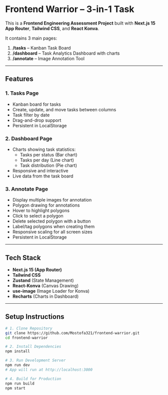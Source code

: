 # Frontend Warrior – 3-in-1 Task

This is a **Frontend Engineering Assessment Project** built with **Next.js 15 App Router**, **Tailwind CSS**, and **React Konva**.  

It contains 3 main pages:

1. **/tasks** – Kanban Task Board  
2. **/dashboard** – Task Analytics Dashboard with charts  
3. **/annotate** – Image Annotation Tool

---

## **Features**

### **1. Tasks Page**
- Kanban board for tasks
- Create, update, and move tasks between columns
- Task filter by date
- Drag-and-drop support
- Persistent in LocalStorage

### **2. Dashboard Page**
- Charts showing task statistics:
  - Tasks per status (Bar chart)
  - Tasks per day (Line chart)
  - Task distribution (Pie chart)
- Responsive and interactive
- Live data from the task board

### **3. Annotate Page**
- Display multiple images for annotation
- Polygon drawing for annotations
- Hover to highlight polygons
- Click to select a polygon
- Delete selected polygon with a button
- Label/tag polygons when creating them
- Responsive scaling for all screen sizes
- Persistent in LocalStorage

---

## **Tech Stack**
- **Next.js 15 (App Router)**
- **Tailwind CSS**
- **Zustand** (State Management)
- **React-Konva** (Canvas Drawing)
- **use-image** (Image Loader for Konva)
- **Recharts** (Charts in Dashboard)

---

## **Setup Instructions**

```bash
# 1. Clone Repository
git clone https://github.com/Mostofa321/frontend-warrior.git
cd frontend-warrior

# 2. Install Dependencies
npm install

# 3. Run Development Server
npm run dev
# App will run at http://localhost:3000

# 4. Build for Production
npm run build
npm start
